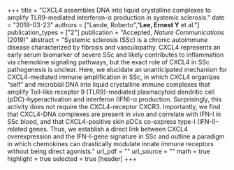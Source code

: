 +++
title = "CXCL4 assembles DNA into liquid crystalline complexes to amplify TLR9-mediated interferon-α production in systemic sclerosis."
date = "2019-03-23"
authors = ["Lande, Roberto","**Lee, Ernest Y** et al."]
publication_types = ["2"]
publication = "Accepted, *Nature Communications* (2019)"
abstract = "Systemic sclerosis (SSc) is a chronic autoimmune disease characterized by fibrosis and vasculopathy. CXCL4 represents an early serum biomarker of severe SSc and likely contributes to inflammation via chemokine signaling pathways, but the exact role of CXCL4 in SSc pathogenesis is unclear. Here, we elucidate an unanticipated mechanism for CXCL4-mediated immune amplification in SSc, in which CXCL4 organizes “self” and microbial DNA into liquid crystalline immune complexes that amplify Toll-like receptor 9 (TLR9)-mediated plasmacytoid dendritic cell (pDC)-hyperactivation and interferon (IFN)-α production. Surprisingly, this activity does not require the CXCL4-receptor CXCR3. Importantly, we find that CXCL4-DNA complexes are present in vivo and correlate with IFN-I in SSc blood, and that CXCL4-positive skin pDCs co-express type-I (IFN-I)-related genes. Thus, we establish a direct link between CXCL4 overexpression and the IFN-I-gene signature in SSc and outline a paradigm in which chemokines can drastically modulate innate immune receptors without being direct agonists."
url_pdf = ""
url_source = ""
math = true
highlight = true
selected = true
[header]
+++